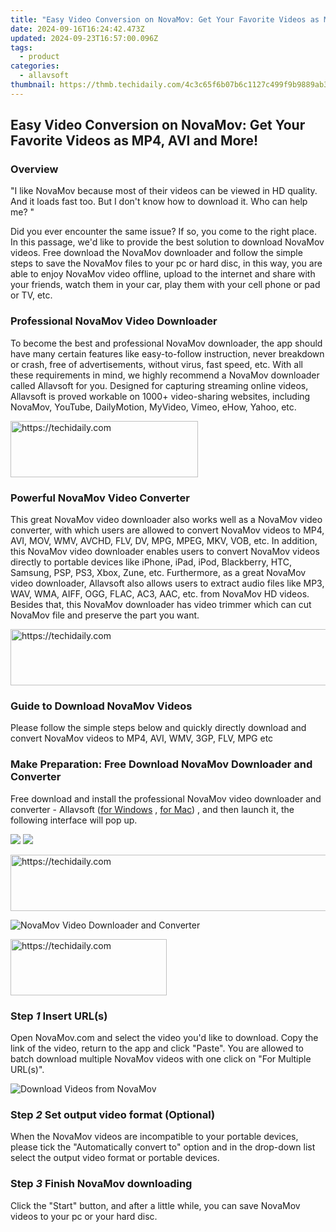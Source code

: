 ```yaml
---
title: "Easy Video Conversion on NovaMov: Get Your Favorite Videos as MP4, AVI and More!"
date: 2024-09-16T16:24:42.473Z
updated: 2024-09-23T16:57:00.096Z
tags:
  - product
categories:
  - allavsoft
thumbnail: https://thmb.techidaily.com/4c3c65f6b07b6c1127c499f9b9889ab3244702ce710d3692e68eb1f54ab083aa.jpg
---
```


## Easy Video Conversion on NovaMov: Get Your Favorite Videos as MP4, AVI and More!

### Overview

"I like NovaMov because most of their videos can be viewed in HD quality. And it loads fast too. But I don't know how to download it. Who can help me? "

Did you ever encounter the same issue? If so, you come to the right place. In this passage, we'd like to provide the best solution to download NovaMov videos. Free download the NovaMov downloader and follow the simple steps to save the NovaMov files to your pc or hard disc, in this way, you are able to enjoy NovaMov video offline, upload to the internet and share with your friends, watch them in your car, play them with your cell phone or pad or TV, etc.

### Professional NovaMov Video Downloader

To become the best and professional NovaMov downloader, the app should have many certain features like easy-to-follow instruction, never breakdown or crash, free of advertisements, without virus, fast speed, etc. With all these requirements in mind, we highly recommend a NovaMov downloader called Allavsoft for you. Designed for capturing streaming online videos, Allavsoft is proved workable on 1000+ video-sharing websites, including NovaMov, YouTube, DailyMotion, MyVideo, Vimeo, eHow, Yahoo, etc.

<!-- affiliate ads begin -->
<a href="https://aligracehair.sjv.io/c/5597632/1885928/19272" target="_top" id="1885928">
  <img src="//a.impactradius-go.com/display-ad/19272-1885928" border="0" alt="https://techidaily.com" width="300" height="90"/>
</a>
<img height="0" width="0" src="https://aligracehair.sjv.io/i/5597632/1885928/19272" style="position:absolute;visibility:hidden;" border="0" />
<!-- affiliate ads end -->

### Powerful NovaMov Video Converter

This great NovaMov video downloader also works well as a NovaMov video converter, with which users are allowed to convert NovaMov videos to MP4, AVI, MOV, WMV, AVCHD, FLV, DV, MPG, MPEG, MKV, VOB, etc. In addition, this NovaMov video downloader enables users to convert NovaMov videos directly to portable devices like iPhone, iPad, iPod, Blackberry, HTC, Samsung, PSP, PS3, Xbox, Zune, etc. Furthermore, as a great NovaMov video downloader, Allavsoft also allows users to extract audio files like MP3, WAV, WMA, AIFF, OGG, FLAC, AC3, AAC, etc. from NovaMov HD videos. Besides that, this NovaMov downloader has video trimmer which can cut NovaMov file and preserve the part you want.

<!-- affiliate ads begin -->
<a href="https://aligracehair.sjv.io/c/5597632/1880976/19272" target="_top" id="1880976">
  <img src="//a.impactradius-go.com/display-ad/19272-1880976" border="0" alt="https://techidaily.com" width="728" height="90"/>
</a>
<img height="0" width="0" src="https://aligracehair.sjv.io/i/5597632/1880976/19272" style="position:absolute;visibility:hidden;" border="0" />
<!-- affiliate ads end -->

### Guide to Download NovaMov Videos

Please follow the simple steps below and quickly directly download and convert NovaMov videos to MP4, AVI, WMV, 3GP, FLV, MPG etc

### Make Preparation: Free Download NovaMov Downloader and Converter

Free download and install the professional NovaMov video downloader and converter - Allavsoft ([for Windows](https://tools.techidaily.com/allavsoft/products/) , [for Mac](https://tools.techidaily.com/allavsoft/products/)) , and then launch it, the following interface will pop up.

[![](https://www.allavsoft.com/how-to/../images/how-to/free-download-win.jpg)](https://tools.techidaily.com/allavsoft/products/) [![](https://www.allavsoft.com/how-to/../images/how-to/free-download-mac.jpg)](https://tools.techidaily.com/allavsoft/products/)

<!-- affiliate ads begin -->
<a href="https://appsumo.8odi.net/c/5597632/2037351/7443" target="_top" id="2037351">
  <img src="//a.impactradius-go.com/display-ad/7443-2037351" border="0" alt="https://techidaily.com" width="728" height="90"/>
</a>
<img height="0" width="0" src="https://appsumo.8odi.net/i/5597632/2037351/7443" style="position:absolute;visibility:hidden;" border="0" />
<!-- affiliate ads end -->

![NovaMov Video Downloader and Converter](https://www.allavsoft.com/how-to/../images/allavsoft/screen-shot-600.jpg)

<!-- affiliate ads begin -->
<a href="https://25home.pxf.io/c/5597632/2148633/16836" target="_top" id="2148633">
  <img src="//a.impactradius-go.com/display-ad/16836-2148633" border="0" alt="https://techidaily.com" width="250" height="90"/>
</a>
<img height="0" width="0" src="https://25home.pxf.io/i/5597632/2148633/16836" style="position:absolute;visibility:hidden;" border="0" />
<!-- affiliate ads end -->

### Step _1_ Insert URL(s)

Open NovaMov.com and select the video you'd like to download. Copy the link of the video, return to the app and click "Paste". You are allowed to batch download multiple NovaMov videos with one click on "For Multiple URL(s)".

![Download Videos from NovaMov](https://www.allavsoft.com/how-to/../images/how-to/novamov-video-download/download-novamov-videos.jpg)

### Step _2_ Set output video format (Optional)

When the NovaMov videos are incompatible to your portable devices, please tick the "Automatically convert to" option and in the drop-down list select the output video format or portable devices.

### Step _3_ Finish NovaMov downloading

Click the "Start" button, and after a little while, you can save NovaMov videos to your pc or your hard disc.

<ins class="adsbygoogle"
     style="display:block"
     data-ad-format="autorelaxed"
     data-ad-client="ca-pub-7571918770474297"
     data-ad-slot="1223367746"></ins>

<ins class="adsbygoogle"
     style="display:block"
     data-ad-client="ca-pub-7571918770474297"
     data-ad-slot="8358498916"
     data-ad-format="auto"
     data-full-width-responsive="true"></ins>



